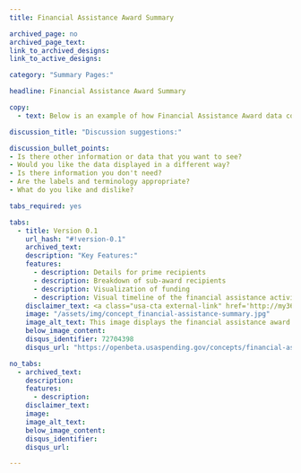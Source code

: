 ```yaml
---
title: Financial Assistance Award Summary

archived_page: no
archived_page_text:
link_to_archived_designs:
link_to_active_designs:

category: "Summary Pages:"

headline: Financial Assistance Award Summary

copy:
  - text: Below is an example of how Financial Assistance Award data could be displayed. Please take a look and give us your feedback in the discussion section at the bottom of each tab.

discussion_title: "Discussion suggestions:"

discussion_bullet_points:
- Is there other information or data that you want to see?
- Would you like the data displayed in a different way?
- Is there information you don't need?
- Are the labels and terminology appropriate?
- What do you like and dislike?

tabs_required: yes

tabs:
  - title: Version 0.1
    url_hash: "#!version-0.1"
    archived_text:
    description: "Key Features:"
    features:
      - description: Details for prime recipients
      - description: Breakdown of sub-award recipients
      - description: Visualization of funding
      - description: Visual timeline of the financial assistance activity
    disclaimer_text: <a class="usa-cta external-link" href='http://my36m8.axshare.com/financial_assistance_award_summary.html' target="_blank">View an interactive version of the below image</a>
    image: "/assets/img/concept_financial-assistance-summary.jpg"
    image_alt_text: This image displays the financial assistance award summary wireframe. Across the top of the page are three boxes that include the Award ID, the Total Amount of the Award, and the Period of Performance for the award.  At the far right is the Download button. In the section below to the left  are the details of the Prime Recipient, including the DUNS, Parent DUNS, address, and recipient type. In the next section is a list of the sub-recipients and their award amounts. Other Awards Received by this Recipient is the section below the sub-recipients. To the far right is a box with the details about the award, including the Major Awarding and Funding Agencies, and the Awarding and Funding Sub-tier Agencies, as well as the CFDA, the Award Date, the Place of Performance, and the Appropriation Account. Below is a stacked chart showing the full award amount, the amount un-spent, and the amount spent. Across the bottom of the page is the timeline of transactions and sub-awards.
    below_image_content:
    disqus_identifier: 72704398
    disqus_url: "https://openbeta.usaspending.gov/concepts/financial-assistance-award-summary#!version-0.1"

no_tabs:
  - archived_text:
    description:
    features:
      - description:
    disclaimer_text:
    image:
    image_alt_text:
    below_image_content:
    disqus_identifier:
    disqus_url:

---
```

